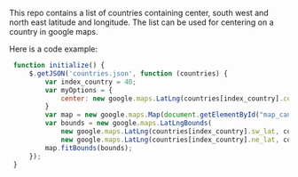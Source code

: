 This repo contains a list of countries containing center, south west and north east latitude and longitude.
The list can be used for centering on a country in google maps.

Here is a code example:
```js
 function initialize() {
     $.getJSON('countries.json', function (countries) {
         var index_country = 40;
         var myOptions = {
             center: new google.maps.LatLng(countries[index_country].center_lat,countries[index_country].center_lng),
         }
         var map = new google.maps.Map(document.getElementById("map_canvas"), myOptions);
         var bounds = new google.maps.LatLngBounds(
             new google.maps.LatLng(countries[index_country].sw_lat, countries[index_country].sw_lng),
             new google.maps.LatLng(countries[index_country].ne_lat, countries[index_country].ne_lng) );
         map.fitBounds(bounds);
     });
 }
 ```
